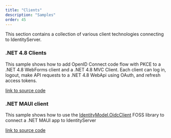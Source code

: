 ```yaml
---
title: "Clients"
description: "Samples"
order: 45
---
```


This section contains a collection of various client technologies connecting to IdentityServer.

### .NET 4.8 Clients
This sample shows how to add OpenID Connect code flow with PKCE to a .NET 4.8 WebForms client and a .NET 4.8 MVC Client. Each client can log in, logout, make API requests to a .NET 4.8 WebApi using OAuth, and refresh access tokens.

[link to source code](https://github.com/DuendeSoftware/Samples/tree/main/various/clients/Owin)

### .NET MAUI client
This sample shows how to use the [IdentityModel.OidcClient](https://github.com/IdentityModel/IdentityModel.OidcClient) FOSS library to connect a .NET MAUI app to IdentityServer

[link to source code](https://github.com/DuendeSoftware/Samples/tree/main/various/clients/Maui)
